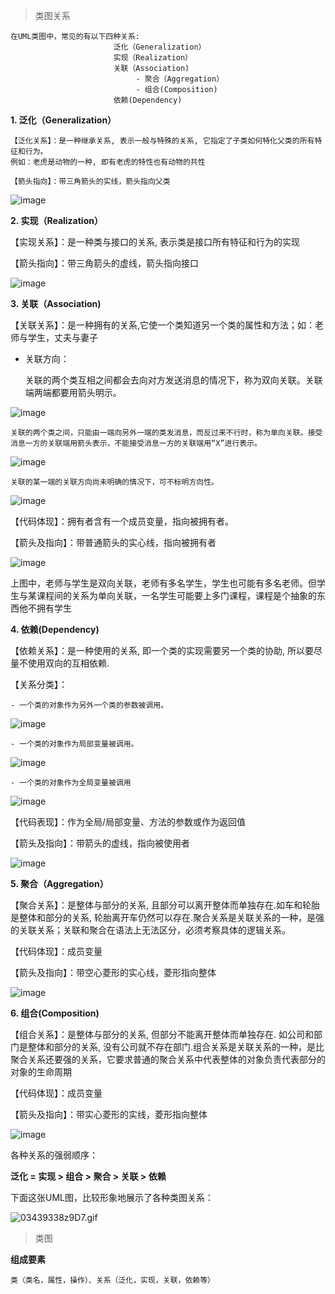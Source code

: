 > 类图关系  

    在UML类图中，常见的有以下四种关系: 
                           泛化（Generalization）  
                           实现（Realization）  
                           关联（Association)  
                                - 聚合（Aggregation）  
                                - 组合(Composition)  
                           依赖(Dependency)

**1. 泛化（Generalization）**

    【泛化关系】：是一种继承关系, 表示一般与特殊的关系, 它指定了子类如何特化父类的所有特征和行为。  
    例如：老虎是动物的一种, 即有老虎的特性也有动物的共性  

    【箭头指向】：带三角箭头的实线，箭头指向父类  

![image](https://user-images.githubusercontent.com/42632290/141610009-f6d8beff-b003-4160-91c9-1ee21d4ac0a1.png)  

**2. 实现（Realization）**

【实现关系】：是一种类与接口的关系, 表示类是接口所有特征和行为的实现  

【箭头指向】：带三角箭头的虚线，箭头指向接口

![image](https://user-images.githubusercontent.com/42632290/141610030-bfb65c77-ebe3-4e81-bd08-703e1f2f50d4.png)  

**3. 关联（Association)**

【关联关系】：是一种拥有的关系,它使一个类知道另一个类的属性和方法；如：老师与学生，丈夫与妻子  

  - 关联方向：

    关联的两个类互相之间都会去向对方发送消息的情况下，称为双向关联。关联端两端都要用箭头明示。

![image](https://user-images.githubusercontent.com/42632290/141610152-73b22714-b0b2-4671-8608-ff4a5c2a1fbd.png)  

    关联的两个类之间，只能由一端向另外一端的类发消息，而反过来不行时，称为单向关联。接受消息一方的关联端用箭头表示，不能接受消息一方的关联端用“X”进行表示。

![image](https://user-images.githubusercontent.com/42632290/141610175-058f53d1-6660-4ffe-b781-1e9c0986a441.png)  

    关联的某一端的关联方向尚未明确的情况下，可不标明方向性。

![image](https://user-images.githubusercontent.com/42632290/141610183-29038876-2220-4115-919d-86ea65d2a581.png)  


  【代码体现】：拥有者含有一个成员变量，指向被拥有者。

  【箭头及指向】：带普通箭头的实心线，指向被拥有者

![image](https://user-images.githubusercontent.com/42632290/141610207-669f8675-b2de-4649-9d25-e34218abf890.png)  

  上图中，老师与学生是双向关联，老师有多名学生，学生也可能有多名老师。但学生与某课程间的关系为单向关联，一名学生可能要上多门课程，课程是个抽象的东西他不拥有学生  

**4. 依赖(Dependency)**

  【依赖关系】：是一种使用的关系, 即一个类的实现需要另一个类的协助, 所以要尽量不使用双向的互相依赖.  

  【关系分类】：

    - 一个类的对象作为另外一个类的参数被调用。  

![image](https://user-images.githubusercontent.com/42632290/141610257-d89d40b8-2fec-43c9-a9c8-37ee89c468df.png)  

    - 一个类的对象作为局部变量被调用。  

![image](https://user-images.githubusercontent.com/42632290/141610276-34845eb7-7336-4835-8f35-6c34e98298a6.png)  

    - 一个类的对象作为全局变量被调用  

![image](https://user-images.githubusercontent.com/42632290/141610283-dd0cad9f-d15f-41d0-a768-fb7623580ff0.png)  

  【代码表现】：作为全局/局部变量、方法的参数或作为返回值  

  【箭头及指向】：带箭头的虚线，指向被使用者

![image](https://user-images.githubusercontent.com/42632290/141610307-a5ff9f8b-b7ba-4e51-bf1e-db11c9a741e3.png)  

**5. 聚合（Aggregation）**

  【聚合关系】：是整体与部分的关系, 且部分可以离开整体而单独存在.如车和轮胎是整体和部分的关系, 轮胎离开车仍然可以存在.聚合关系是关联关系的一种，是强的关联关系；关联和聚合在语法上无法区分，必须考察具体的逻辑关系。  

  【代码体现】：成员变量  

  【箭头及指向】：带空心菱形的实心线，菱形指向整体  

![image](https://user-images.githubusercontent.com/42632290/141610338-33d32ddc-0e10-42b6-b771-3aefacfcba2e.png)  

**6. 组合(Composition)**

  【组合关系】：是整体与部分的关系, 但部分不能离开整体而单独存在. 如公司和部门是整体和部分的关系, 没有公司就不存在部门.组合关系是关联关系的一种，是比聚合关系还要强的关系，它要求普通的聚合关系中代表整体的对象负责代表部分的对象的生命周期  

  【代码体现】：成员变量  

  【箭头及指向】：带实心菱形的实线，菱形指向整体

![image](https://user-images.githubusercontent.com/42632290/141610385-a2a3652f-0978-4235-9aa6-cb76b9efe6f7.png)  

各种关系的强弱顺序：

**泛化 = 实现 \> 组合 \> 聚合 \> 关联 \> 依赖**

下面这张UML图，比较形象地展示了各种类图关系：

![03439338z9D7.gif](media/cf62a8399306b370875cfbcb51b92fb3.gif)


> 类图  

  **组成要素**
  
    类（类名，属性，操作）、关系（泛化，实现，关联，依赖等）









